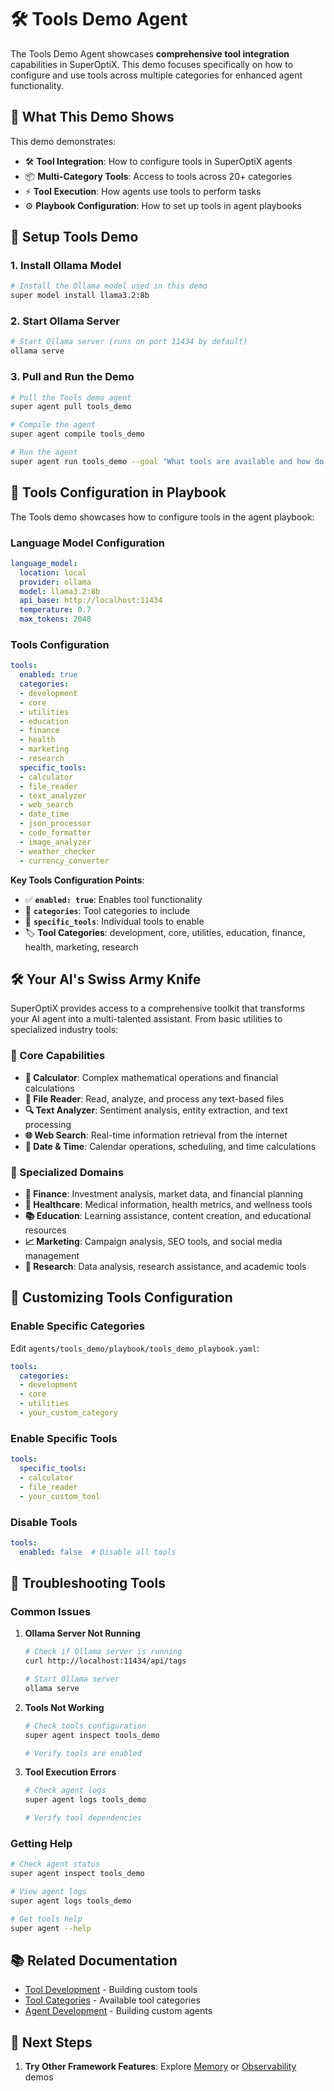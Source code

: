 # 🛠️ Tools Demo Agent

The Tools Demo Agent showcases **comprehensive tool integration** capabilities in SuperOptiX. This demo focuses specifically on how to configure and use tools across multiple categories for enhanced agent functionality.

## 🎯 **What This Demo Shows**

This demo demonstrates:

- 🛠️ **Tool Integration**: How to configure tools in SuperOptiX agents
- 📦 **Multi-Category Tools**: Access to tools across 20+ categories
- ⚡ **Tool Execution**: How agents use tools to perform tasks
- ⚙️ **Playbook Configuration**: How to set up tools in agent playbooks

## 🚀 **Setup Tools Demo**

### **1. Install Ollama Model**

```bash
# Install the Ollama model used in this demo
super model install llama3.2:8b
```

### **2. Start Ollama Server**

```bash
# Start Ollama server (runs on port 11434 by default)
ollama serve
```

### **3. Pull and Run the Demo**

```bash
# Pull the Tools demo agent
super agent pull tools_demo

# Compile the agent
super agent compile tools_demo

# Run the agent
super agent run tools_demo --goal "What tools are available and how do they work?"
```

## 🔧 **Tools Configuration in Playbook**

The Tools demo showcases how to configure tools in the agent playbook:

### **Language Model Configuration**
```yaml
language_model:
  location: local
  provider: ollama
  model: llama3.2:8b
  api_base: http://localhost:11434
  temperature: 0.7
  max_tokens: 2048
```

### **Tools Configuration**
```yaml
tools:
  enabled: true
  categories:
  - development
  - core
  - utilities
  - education
  - finance
  - health
  - marketing
  - research
  specific_tools:
  - calculator
  - file_reader
  - text_analyzer
  - web_search
  - date_time
  - json_processor
  - code_formatter
  - image_analyzer
  - weather_checker
  - currency_converter
```

**Key Tools Configuration Points**:

- ✅ **`enabled: true`**: Enables tool functionality
- 📂 **`categories`**: Tool categories to include
- 🔧 **`specific_tools`**: Individual tools to enable
- 🏷️ **Tool Categories**: development, core, utilities, education, finance, health, marketing, research



## 🛠️ **Your AI's Swiss Army Knife**

SuperOptiX provides access to a comprehensive toolkit that transforms your AI agent into a multi-talented assistant. From basic utilities to specialized industry tools:

### **🔧 Core Capabilities**
- **🧮 Calculator**: Complex mathematical operations and financial calculations
- **📄 File Reader**: Read, analyze, and process any text-based files
- **🔍 Text Analyzer**: Sentiment analysis, entity extraction, and text processing
- **🌐 Web Search**: Real-time information retrieval from the internet
- **📅 Date & Time**: Calendar operations, scheduling, and time calculations

### **🎯 Specialized Domains**
- **💼 Finance**: Investment analysis, market data, and financial planning
- **🏥 Healthcare**: Medical information, health metrics, and wellness tools
- **📚 Education**: Learning assistance, content creation, and educational resources
- **📈 Marketing**: Campaign analysis, SEO tools, and social media management
- **🔬 Research**: Data analysis, research assistance, and academic tools

## 🔧 **Customizing Tools Configuration**

### **Enable Specific Categories**
Edit `agents/tools_demo/playbook/tools_demo_playbook.yaml`:

```yaml
tools:
  categories:
  - development
  - core
  - utilities
  - your_custom_category
```

### **Enable Specific Tools**
```yaml
tools:
  specific_tools:
  - calculator
  - file_reader
  - your_custom_tool
```

### **Disable Tools**
```yaml
tools:
  enabled: false  # Disable all tools
```

## 🚨 **Troubleshooting Tools**

### **Common Issues**

1. **Ollama Server Not Running**
   ```bash
   # Check if Ollama server is running
   curl http://localhost:11434/api/tags
   
   # Start Ollama server
   ollama serve
   ```

2. **Tools Not Working**
   ```bash
   # Check tools configuration
   super agent inspect tools_demo
   
   # Verify tools are enabled
   ```

3. **Tool Execution Errors**
   ```bash
   # Check agent logs
   super agent logs tools_demo
   
   # Verify tool dependencies
   ```

### **Getting Help**
```bash
# Check agent status
super agent inspect tools_demo

# View agent logs
super agent logs tools_demo

# Get tools help
super agent --help
```

## 📚 Related Documentation

- [Tool Development](../guides/tool-development.md) - Building custom tools
- [Tool Categories](../reference/tools) - Available tool categories
- [Agent Development](../guides/agent-development.md) - Building custom agents

## 🔗 Next Steps

1. **Try Other Framework Features**: Explore [Memory](memory-demo) or [Observability](observability-demo) demos 